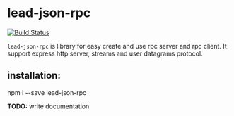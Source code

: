 # lead-json-rpc

[![Build Status](https://travis-ci.com/pbardov/lead-json-rpc.svg?branch=master)](https://travis-ci.com/pbardov/lead-json-rpc)

`lead-json-rpc` is library for easy create and use rpc server and rpc client. It support express http server, streams and user datagrams protocol.

## installation:

npm i --save lead-json-rpc

**TODO:** write documentation
